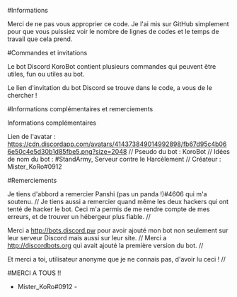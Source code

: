 #Informations
 
Merci de ne pas vous approprier ce code.
Je l'ai mis sur GitHub simplement pour que vous puissiez voir le nombre de lignes de codes et le temps de travail que cela prend.


#Commandes et invitations
 
Le bot Discord KoroBot contient plusieurs commandes qui peuvent être utiles, fun ou utiles au bot.

Le lien d'invitation du bot Discord se trouve dans le code, a vous de le chercher !

#Informations complémentaires et remerciements
 
Informations complémentaires

Lien de l'avatar : https://cdn.discordapp.com/avatars/414373849014992898/fb67d95c4b066e50c4e5d30b1d85fbe5.png?size=2048 //
Pseudo du bot : KoroBot //
Idées de nom du bot : #StandArmy, Serveur contre le Harcèlement //
Créateur : Mister_KoRo#0912

#Remerciements

Je tiens d'abbord a remercier Panshi (pas un panda !)#4606 qui m'a soutenu. //
Je tiens aussi a remercier quand même les deux hackers qui ont tenté de hacker le bot.
Ceci m'a permis de me rendre compte de mes erreurs, et de trouver un hébergeur plus fiable. //

Merci a http://bots.discord.pw pour avoir ajouté mon bot non seulement sur leur serveur Discord mais aussi sur leur site. //
Merci a http://discordbots.org qui avait ajouté la première version du bot. //

Et merci a toi, utilisateur anonyme que je ne connais pas, d'avoir lu ceci ! //

#MERCI A TOUS !!
 
- Mister_KoRo#0912 -
